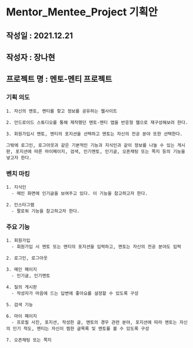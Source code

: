# Mentor_Mentee_Project 기획안

## 작성일 : 2021.12.21
## 작성자 : 장나현

## 프로젝트 명 : 멘토-멘티 프로젝트

### 기획 의도
```
1. 자신의 멘토, 멘티를 찾고 정보를 공유하는 웹사이트

2. 안드로이드 스튜디오를 통해 제작했던 멘토-멘티 앱을 반응형 웹으로 재구성해보려 한다.

3. 회원가입시 멘토, 멘티의 포지션을 선택하고 멘토는 자신의 전공 분야 또한 선택한다.

그밖에 로그인, 로그아웃과 같은 기본적인 기능과 지식인과 같이 정보를 나눌 수 있는 게시판, 포지션에 따른 마이페이지, 검색, 인기멘토, 인기글, 오픈채팅 또는 쪽지 등의 기능을 넣고자 한다.
```

### 벤치 마킹
```
1. 지식인
  - 메인 화면에 인기글을 보여주고 있다. 이 기능을 참고하고자 한다.

2. 인스타그램
  - 팔로워 기능을 참고하고자 한다.
```

### 주요 기능
```
1. 회원가입
  - 회원가입 시 멘토 또는 멘티의 포지션을 입력하고, 멘토는 자신의 전공 분야도 입력
  
2. 로그인, 로그아웃

3. 메인 페이지
  - 인기글, 인기멘토
  
4. 질의 게시판
  - 작성자가 마음에 드는 답변에 좋아요를 설정할 수 있도록 구성
  
5. 검색 기능

6. 마이 페이지
  - 프로필 사진, 포지션, 작성한 글, 멘토의 경우 관련 분야, 포지션에 따라 멘토는 자신의 인기 척도, 멘티는 자신이 찜한 글목록 및 멘토를 볼 수 있도록 구성
  
7. 오픈채팅 또는 쪽지
```
